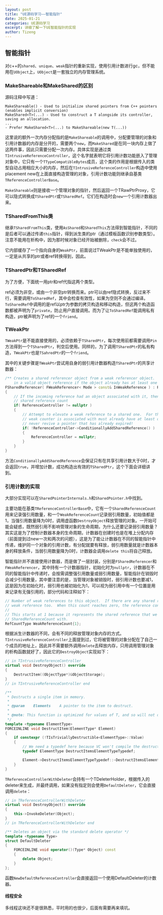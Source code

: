 ```yaml
---
layout: post
title: "UE源码学习——智能指针"
date: 2025-01-21
categories: UE源码学习
excerpt: 详细了解一下UE智能指针的实现
author: Tizeng
---
```


## 智能指针

对c++的`shared`、`unique`、`weak`指针的重新实现，使用引用计数进行gc，但不能用在`UObject`上，`UObject`是一套独立的内存管理系统。

### MakeShareable和MakeShared的区别

源码注释中写道：

```
MakeShareable() - Used to initialize shared pointers from C++ pointers (enables implicit conversion)
MakeShared<T>(...) - Used to construct a T alongside its controller, saving an allocation.
...
- Prefer MakeShared<T>(...) to MakeShareable(new T(...))
```

这里说的额外一次内存分配指的是`MakeShareable`的调用中，分配要管理的对象和引用计数器的内存是分开的，需要两个`new`，而`MakeShared`是在同一块内存上做了这两件事，因此只需要分配一次内存。具体实现是通过类`TIntrusiveReferenceController`，这个名字就表明它将引用计数功能嵌入了管理对象中，它只有一个`TTypeCompatibleBytes`成员，这个类的作用是根据传入的类型自动占用相应大小的内存，然后在`TIntrusiveReferenceController`构造中使用placement new在上面直接构造管理的对象，引用计数功能则继承自基类`TReferenceControllerBase`。

`MakeShareable`则是接收一个管理对象的指针，然后返回一个TRawPtrProxy，它可以隐式转换成`TSharedPtr`或`TSharedRef`。它们在构造时会`new`一个引用计数器出来。

### TSharedFromThis类

继承`TSharedFromThis`类，使用`AsShared`和`SharedThis`方法得到智能指针，不同的是后者可以通过传递`this`指针，得到派生类的ptr（通过模板函数识别参数类型）。注意不能用在析构中，因为那时候对象已经开始被删除，`check`会不过。

它内部缓存了一个指向自身的`WeakPtr`，前面说过TWeakPtr是不能单独使用的，一定是从共享的ptr或者ref转换得到，因此。

### TSharedPtr和TSharedRef

为了方便，下面统一用ptr和ref代指这两个类型。

ref必须为非空，或由一个非空ptr转换而来。ptr可以由ref隐式转换，反过来不行，需要调用`ToSharedRef`，其中会检查有效性，如果为空则不会通过编译。`ToSharedRef`中调用的是ref以ptr为参数的拷贝构造和移动构造，但这两个构造函数都被声明为了`private`，防止用户直接调用。而为了让`ToSharedRef`能调用私有构造，ptr被声明为了ref的一个`friend`。

### TWeakPtr

`TWeakPtr`是不能直接使用的，必须依赖于`TSharedPtr`，每次使用前都需要调用`Pin`方法得到一个`TSharedPtr`，判空后使用。同样的，为了调用`TSharedPtr`的私有构造，`TWeakPtr`也是`TSahredPtr`的一个`friend`。

其中的关键步骤是`TWeakPtr`尝试用自身的弱引用计数器构造`TSharedPtr`的共享计数器：

```c++
/** Creates a shared referencer object from a weak referencer object.  This will only result
    in a valid object reference if the object already has at least one other shared referencer. */
FSharedReferencer( FWeakReferencer< Mode > const& InWeakReference ) : ReferenceController( InWeakReference.ReferenceController )
{
    // If the incoming reference had an object associated with it, then go ahead and increment the
    // shared reference count
    if( ReferenceController != nullptr )
    {
        // Attempt to elevate a weak reference to a shared one.  For this to work, the object this
        // weak counter is associated with must already have at least one shared reference.  We'll
        // never revive a pointer that has already expired!
        if( !ReferenceController->ConditionallyAddSharedReference() )
        {
            ReferenceController = nullptr;
        }
    }
}
```

方法`ConditionallyAddSharedReference`会保证只有在共享引用计数大于0时，才会返回`true`，并增加计数，成功构造出有效的`TSharedPtr`，这个下面会详细讲到。

### 引用计数的实现

大部分实现可以在`SharedPointerInternals.h`和`SharedPointer.h`中找到。

主要功能在基类`TReferenceControllerBase`中，它有一个`SharedReferenceCount`用来记录强引用数量，和一个`WeakReferenceCount`记录弱引用数量，初始值都是1，当强引用数量降为0时，调用虚函数`DestroyObject`释放管理的对象。一开始可能会疑惑，既然弱引用不影响管理对象的生命周期，为什么还要记录弱引用数量？其实这是为了控制计数器本身的生命周期，计数器在创建时也是在堆上分配内存（前面提到过new一次和两次的问题），这是为了能让计数器在不同的智能指针中传递，维护同一个对象的引用计数，有分配就要有释放，弱引用数量就是计数器本身的释放条件，当弱引用数量降为0时，计数器会调用`delete this`将自己释放。

智能指针并不直接使用计数器，而是做了一层封装，分别是`FSharedReferencer`和`FWeakReferencer`，其中持有一个计数器指针，初始化时为`nullptr`，计数器在不同的智能指针中传递时，会按需调整强引用数量或弱引用数量，智能指针在销毁时会减少引用数量，其中要注意的是，当管理对象被销毁时，弱引用计数也要减1，这是因为在初始化时，弱引用也被初始化为1，可以视为弱引用中有一个位置是用来记录有无强引用的，部分代码和注释如下：

```c++
// Number of weak references to this object.  If there are any shared references, that counts as one
// weak reference too.  When this count reaches zero, the reference controller will be deleted.
//
// This starts at 1 because it represents the shared reference that we are also initializing
// SharedReferenceCount with.
RefCountType WeakReferenceCount{1};
```

根据派生计数器的不同，会有不同的释放管理对象内存的方式。
`TIntrusiveReferenceController`上面提到过，它将被管理的对象分配在了自己一个成员的地址上，因此并不需要额外调用`delete`去释放内存，只用调用管理对象的析构函数就好了，因此它的`DestroyObject`实现如下：

```c++
// in TIntrusiveReferenceController
virtual void DestroyObject() override
{
    DestructItem((ObjectType*)&ObjectStorage);
}
// in TIntrusiveReferenceController end

/**
 * Destructs a single item in memory.
 *
 * @param    Elements    A pointer to the item to destruct.
 *
 * @note: This function is optimized for values of T, and so will not dynamically dispatch destructor calls if T's destructor is virtual.
 */
template <typename ElementType>
FORCEINLINE void DestructItem(ElementType* Element)
{
    if constexpr (!TIsTriviallyDestructible<ElementType>::Value)
    {
        // We need a typedef here because VC won't compile the destructor call below if ElementType itself has a member called ElementType
        typedef ElementType DestructItemsElementTypeTypedef;

        Element->DestructItemsElementTypeTypedef::~DestructItemsElementTypeTypedef();
    }
}
```

`TReferenceControllerWithDeleter`会持有一个TDeleterHolder，根据传入的deleter来生成，并最终调用，如果没有指定则会使用`DefaultDeleter`，它会直接调用`delete`：

```c++
// in TReferenceControllerWithDeleter
virtual void DestroyObject() override
{
    this->InvokeDeleter(Object);
}
// in TReferenceControllerWithDeleter end

/** Deletes an object via the standard delete operator */
template <typename Type>
struct DefaultDeleter
{
    FORCEINLINE void operator()(Type* Object) const
    {
        delete Object;
    }
};
```

函数`NewDefaultReferenceController`会直接返回一个使用DefaultDeleter的计数器。

#### 线程安全

多线程这块还不是很熟悉，平时用的也很少，后面有需要再来填坑。
